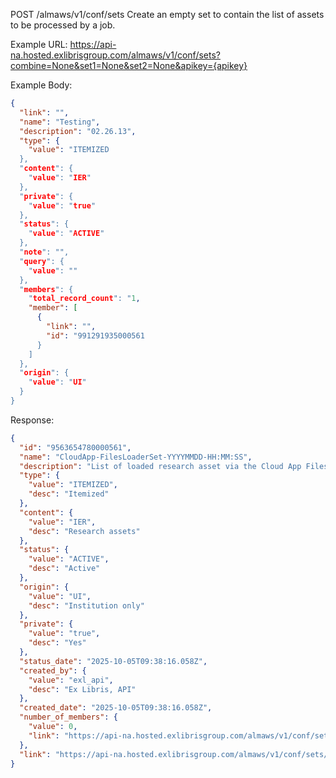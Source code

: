 POST
/almaws/v1/conf/sets
Create an empty set to contain the list of assets to be processed by a job.

Example URL:
https://api-na.hosted.exlibrisgroup.com/almaws/v1/conf/sets?combine=None&set1=None&set2=None&apikey={apikey}

Example Body:
```json
{
  "link": "",
  "name": "Testing",
  "description": "02.26.13",
  "type": {
    "value": "ITEMIZED
  },
  "content": {
    "value": "IER"
  },
  "private": {
    "value": "true"
  },
  "status": {
    "value": "ACTIVE"
  },
  "note": "",
  "query": {
    "value": ""
  },
  "members": {
    "total_record_count": "1,
    "member": [
      {
        "link": "",
        "id": "991291935000561
      }
    ]
  },
  "origin": {
    "value": "UI"
  }
}
```

Response:
```json
{
  "id": "9563654780000561",
  "name": "CloudApp-FilesLoaderSet-YYYYMMDD-HH:MM:SS",
  "description": "List of loaded research asset via the Cloud App Files Loader",
  "type": {
    "value": "ITEMIZED",
    "desc": "Itemized"
  },
  "content": {
    "value": "IER",
    "desc": "Research assets"
  },
  "status": {
    "value": "ACTIVE",
    "desc": "Active"
  },
  "origin": {
    "value": "UI",
    "desc": "Institution only"
  },
  "private": {
    "value": "true",
    "desc": "Yes"
  },
  "status_date": "2025-10-05T09:38:16.058Z",
  "created_by": {
    "value": "exl_api",
    "desc": "Ex Libris, API"
  },
  "created_date": "2025-10-05T09:38:16.058Z",
  "number_of_members": {
    "value": 0,
    "link": "https://api-na.hosted.exlibrisgroup.com/almaws/v1/conf/sets/9563654780000561/members"
  },
  "link": "https://api-na.hosted.exlibrisgroup.com/almaws/v1/conf/sets/9563654780000561"
}
```


